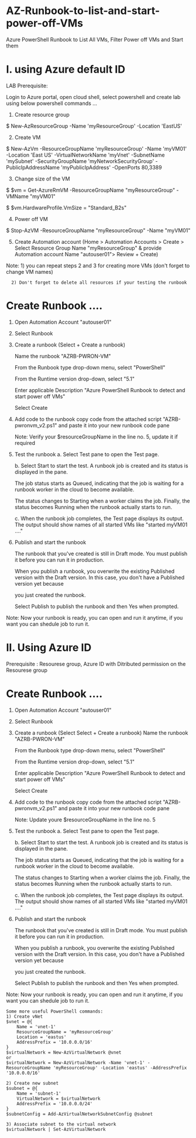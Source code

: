 # AZ-Runbook-to-list-and-start-power-off-VMs
Azure PowerShell Runbook to List All VMs, Filter Power off VMs and Start them


# I. using Azure default ID

LAB Prerequisite:

Login to Azure portal, open cloud shell, select powershell and create lab using below powershell commands ...

1. Create resource group

$ New-AzResourceGroup -Name 'myResourceGroup' -Location 'EastUS'

2. Create VM

$ New-AzVm -ResourceGroupName 'myResourceGroup' -Name 'myVM01' -Location 'East US'  -VirtualNetworkName 'myVnet' -SubnetName 'mySubnet' -SecurityGroupName 'myNetworkSecurityGroup' -PublicIpAddressName 'myPublicIpAddress' -OpenPorts 80,3389

3. Change size of the VM

$ $vm = Get-AzureRmVM -ResourceGroupName "myResourceGroup" -VMName "myVM01"

$ $vm.HardwareProfile.VmSize = "Standard_B2s"

4. Power off VM

$ Stop-AzVM -ResourceGroupName "myResourceGroup" -Name "myVM01"

5. Create Automation account (Home > Automation Accounts > Create > Select Resource Group Name "myResourceGroup" & provide Automation account Name "autouser01"> Review + Create)

Note: 1) you can repeat steps 2 and 3 for creating more VMs (don't forget to change VM names)

      2) Don't forget to delete all resources if your testing the runbook

# Create Runbook ....

1. Open Automation Account "autouser01"

2. Select Runbook

3. Create a runbook (Select + Create a runbook)
   
    Name the runbook "AZRB-PWRON-VM"
   
    From the Runbook type drop-down menu, select "PowerShell"
   
    From the Runtime version drop-down, select "5.1"
   
    Enter applicable Description "Azure PowerShell Runbook to detect and start power off VMs"
   
    Select Create
    
5. Add code to the runbook
    copy code from the attached script "AZRB-pwronvm_v2.ps1" and paste it into your new runbook code pane
   
    Note: Verify your $resourceGroupName in the line no. 5, update it if required
    
7. Test the runbook
    a. Select Test pane to open the Test page.
   
    b. Select Start to start the test. A runbook job is created and its status is displayed in the pane.
   
    The job status starts as Queued, indicating that the job is waiting for a runbook worker in the cloud to become available.
   
    The status changes to Starting when a worker claims the job. Finally, the status becomes Running when the runbook actually starts to run.
   
    c. When the runbook job completes, the Test page displays its output. The output should show names of all started VMs like "started myVM01 ...."
    
9. Publish and start the runbook

    The runbook that you've created is still in Draft mode. You must publish it before you can run it in production.
   
    When you publish a runbook, you overwrite the existing Published version with the Draft version. In this case, you don't have a Published version yet because
   
    you just created the runbook.

    Select Publish to publish the runbook and then Yes when prompted.
  
 Note: Now your runbook is ready, you can open and run it anytime, if you want you can shedule job to run it.
 


# II. Using Azure ID

Prerequisite : Resourese group, Azure ID with Ditributed permission on the Resourese group

# Create Runbook ....

1. Open Automation Account "autouser01"

2. Select Runbook

3. Create a runbook (Select Select + Create a runbook)
    Name the runbook "AZRB-PWRON-VM"
   
    From the Runbook type drop-down menu, select "PowerShell"
   
    From the Runtime version drop-down, select "5.1"
   
    Enter applicable Description "Azure PowerShell Runbook to detect and start power off VMs"
   
    Select Create
    
5. Add code to the runbook
    copy code from the attached script "AZRB-pwronvm_v2.ps1" and paste it into your new runbook code pane
   
    Note: Update youre $resourceGroupName in the line no. 5
    
7. Test the runbook
    a. Select Test pane to open the Test page.
   
    b. Select Start to start the test. A runbook job is created and its status is displayed in the pane.
   
    The job status starts as Queued, indicating that the job is waiting for a runbook worker in the cloud to become available.
   
    The status changes to Starting when a worker claims the job. Finally, the status becomes Running when the runbook actually starts to run.
   
    c. When the runbook job completes, the Test page displays its output. The output should show names of all started VMs like "started myVM01 ...."
    
9. Publish and start the runbook

    The runbook that you've created is still in Draft mode. You must publish it before you can run it in production.
   
    When you publish a runbook, you overwrite the existing Published version with the Draft version. In this case, you don't have a Published version yet because
   
    you just created the runbook.

    Select Publish to publish the runbook and then Yes when prompted.
  
 Note: Now your runbook is ready, you can open and run it anytime, if you want you can shedule job to run it.
 

```
Some more useful PowerShell commands:
1) Create vNet
$vnet = @{
    Name = 'vnet-1'
    ResourceGroupName = 'myResourceGroup'
    Location = 'eastus'
    AddressPrefix = '10.0.0.0/16'
}
$virtualNetwork = New-AzVirtualNetwork @vnet
or
$virtualNetwork = New-AzVirtualNetwork -Name 'vnet-1' -ResourceGroupName 'myResourceGroup' -Location 'eastus' -AddressPrefix '10.0.0.0/16'

2) Create new subnet
$subnet = @{
    Name = 'subnet-1'
    VirtualNetwork = $virtualNetwork
    AddressPrefix = '10.0.0.0/24'
}
$subnetConfig = Add-AzVirtualNetworkSubnetConfig @subnet

3) Associate subnet to the virtual network
$virtualNetwork | Set-AzVirtualNetwork
```

